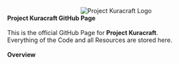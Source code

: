 <html>
  <body>
    <center>
      <img src="https://media.discordapp.net/attachments/918939720493461594/918939987821621302/kuracraft_v3.png?width=400&height=225" alt="Project Kuracraft Logo">
    </center>
    <strong>Project Kuracraft GitHub Page</strong>
    <br><br>
    This is the official GitHub Page for <strong>Project Kuracraft</strong>.<br>Everything of the Code and all Resources are stored here.
		<br>
		<br>
		<strong>Overview</strong>
	  <br>
		<br>
	  
  </body>
</html>
